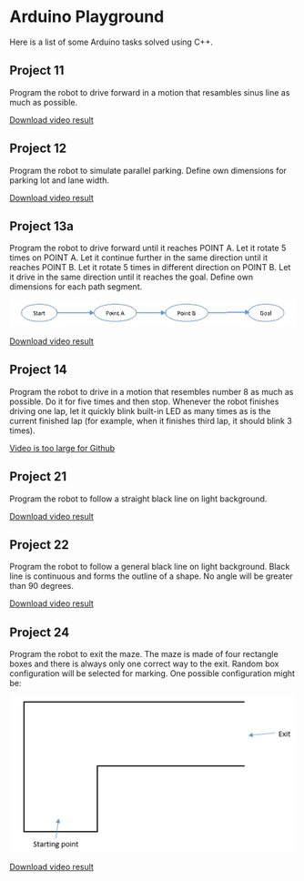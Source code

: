 # Arduino Playground

Here is a list of some Arduino tasks solved using C++.

## Project 11

Program the robot to drive forward in a motion that resambles sinus line as much as possible.

[Download video result](https://github.com/SanjinKurelic/ArduinoPlayground/raw/master/media/Project11.mp4)

## Project 12

Program the robot to simulate parallel parking. Define own dimensions for parking lot and lane width.

[Download video result](https://github.com/SanjinKurelic/ArduinoPlayground/raw/master/media/Project12.mp4)

## Project 13a

Program the robot to drive forward until it reaches POINT A. Let it rotate 5 times on POINT A. Let it continue further in the same direction until it reaches POINT B. Let it rotate 5 times in different direction on POINT B. Let it drive in the same direction until it reaches the goal. Define own dimensions for each path segment.

![](https://github.com/SanjinKurelic/ArduinoPlayground/blob/master/media/project1Image.png)

[Download video result](https://github.com/SanjinKurelic/ArduinoPlayground/raw/master/media/Project13a.mp4)

## Project 14

Program the robot to drive in a motion that resembles number 8 as much as possible. Do it for five times and then stop. Whenever the robot finishes driving one lap, let it quickly blink built-in LED as many times as is the current finished lap (for example, when it finishes third lap, it should blink 3 times).

<a href="#">Video is too large for Github</a>

## Project 21

Program the robot to follow a straight black line on light background.

[Download video result](https://github.com/SanjinKurelic/ArduinoPlayground/raw/master/media/Project21.mp4)

## Project 22

Program the robot to follow a general black line on light background. Black line is continuous and forms the outline of a shape. No angle will be greater than 90 degrees.

[Download video result](https://github.com/SanjinKurelic/ArduinoPlayground/raw/master/media/Project22.mp4)

## Project 24

Program the robot to exit the maze. The maze is made of four rectangle boxes and there is always only one correct way to the exit. Random box configuration will be selected for marking. One possible configuration might be:

![](https://github.com/SanjinKurelic/ArduinoPlayground/blob/master/media/project2Image.png)

[Download video result](https://github.com/SanjinKurelic/ArduinoPlayground/raw/master/media/Project24.mp4)